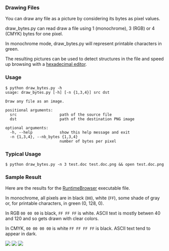 ### Drawing Files

You can draw any file as a picture by considering its bytes as pixel values.

draw_bytes.py can read draw a file using 1 (monochrome), 3 (RGB) or 4 (CMYK) bytes for one pixel.

In monochrome mode, draw_bytes.py will represent printable characters in green.

The resulting pictures can be used to detect structures in the file and speed up browsing with a [hexadecimal editor](http://ridiculousfish.com/hexfiend/).

### Usage

    $ python draw_bytes.py -h
    usage: draw_bytes.py [-h] [-n {1,3,4}] src dst
    
    Draw any file as an image.
    
    positional arguments:
      src                   path of the source file
      dst                   path of the destination PNG image
    
    optional arguments:
      -h, --help            show this help message and exit
      -n {1,3,4}, --nb_bytes {1,3,4}
                            number of bytes per pixel

### Typical Usage

    $ python draw_bytes.py -n 3 test.doc test.doc.png && open test.doc.png

### Sample Result

Here are the results for the [RuntimeBrowser](https://github.com/nst/RuntimeBrowser) executable file.

In monochrome, all pixels are in black (`00`), white (`FF`), some shade of gray or, for printable characters, in green (0, 128, 0).

In RGB `00 00 00` is black, `FF FF FF` is white. ASCII text is mostly betwen 40 and 120 and so gets drawn with clear colors.

In CMYK, `00 00 00 00` is white `FF FF FF FF` is black. ASCII text tend to appear in dark.

<img halign="top" src="https://raw.github.com/nst/draw_bytes/master/images/RuntimeBrowser_1.png"> <img halign="top" src="https://raw.github.com/nst/draw_bytes/master/images/RuntimeBrowser_3.png"> <img halign="top" src="https://raw.github.com/nst/draw_bytes/master/images/RuntimeBrowser_4.png">
